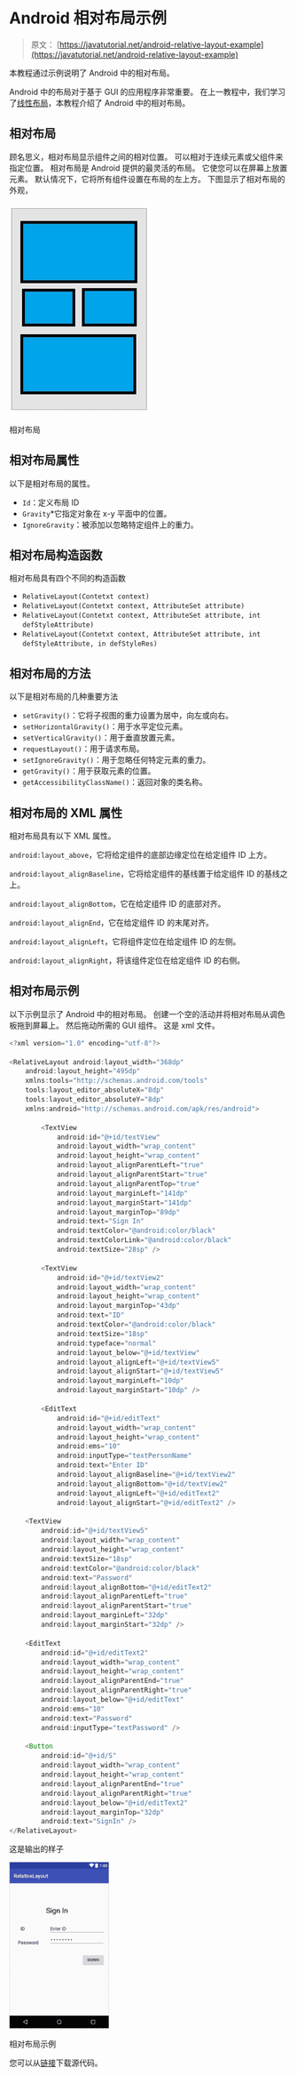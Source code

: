 # Android 相对布局示例

> 原文： [https://javatutorial.net/android-relative-layout-example](https://javatutorial.net/android-relative-layout-example)

本教程通过示例说明了 Android 中的相对布局。

Android 中的布局对于基于 GUI 的应用程序非常重要。 在上一教程中，我们学习了[线性布局](https://javatutorial.net/android-linear-layout-example)，本教程介绍了 Android 中的相对布局。

## 相对布局

顾名思义，相对布局显示组件之间的相对位置。 可以相对于连续元素或父组件来指定位置。 相对布局是 Android 提供的最灵活的布局。 它使您可以在屏幕上放置元素。 默认情况下，它将所有组件设置在布局的左上方。 下图显示了相对布局的外观，

![relative layout](img/cfef31e8e7fe18a8cace6be7ec8c4bdf.jpg)

相对布局

## 相对布局属性

以下是相对布局的属性。

*   `Id`：定义布局 ID
*   `Gravity`*它指定对象在 x-y 平面中的位置。
*   `IgnoreGravity`：被添加以忽略特定组件上的重力。

## 相对布局构造函数

相对布局具有四个不同的构造函数

*   `RelativeLayout(Contetxt context)`
*   `RelativeLayout(Contetxt context, AttributeSet attribute)`
*   `RelativeLayout(Contetxt context, AttributeSet attribute, int defStyleAttribute)`
*   `RelativeLayout(Contetxt context, AttributeSet attribute, int defStyleAttribute, in defStyleRes)`

## 相对布局的方法

以下是相对布局的几种重要方法

*   `setGravity()`：它将子视图的重力设置为居中，向左或向右。
*   `setHorizo​​ntalGravity()`：用于水平定位元素。
*   `setVerticalGravity()`：用于垂直放置元素。
*   `requestLayout()`：用于请求布局。
*   `setIgnoreGravity()`：用于忽略任何特定元素的重力。
*   `getGravity()`：用于获取元素的位置。
*   `getAccessibilityClassName()`：返回对象的类名称。

## 相对布局的 XML 属性

相对布局具有以下 XML 属性。

`android:layout_above`，它将给定组件的底部边缘定位在给定组件 ID 上方。

`android:layout_alignBaseline`，它将给定组件的基线置于给定组件 ID 的基线之上。

`android:layout_alignBottom`，它在给定组件 ID 的底部对齐。

`android:layout_alignEnd`，它在给定组件 ID 的末尾对齐。

`android:layout_alignLeft`，它将组件定位在给定组件 ID 的左侧。

`android:layout_alignRight`，将该组件定位在给定组件 ID 的右侧。

## 相对布局示例

以下示例显示了 Android 中的相对布局。 创建一个空的活动并将相对布局从调色板拖到屏幕上。 然后拖动所需的 GUI 组件。 这是 xml 文件。

```java
<?xml version="1.0" encoding="utf-8"?>

<RelativeLayout android:layout_width="368dp"
    android:layout_height="495dp"
    xmlns:tools="http://schemas.android.com/tools"
    tools:layout_editor_absoluteX="8dp"
    tools:layout_editor_absoluteY="8dp"
    xmlns:android="http://schemas.android.com/apk/res/android">

        <TextView
            android:id="@+id/textView"
            android:layout_width="wrap_content"
            android:layout_height="wrap_content"
            android:layout_alignParentLeft="true"
            android:layout_alignParentStart="true"
            android:layout_alignParentTop="true"
            android:layout_marginLeft="141dp"
            android:layout_marginStart="141dp"
            android:layout_marginTop="89dp"
            android:text="Sign In"
            android:textColor="@android:color/black"
            android:textColorLink="@android:color/black"
            android:textSize="28sp" />

        <TextView
            android:id="@+id/textView2"
            android:layout_width="wrap_content"
            android:layout_height="wrap_content"
            android:layout_marginTop="43dp"
            android:text="ID"
            android:textColor="@android:color/black"
            android:textSize="18sp"
            android:typeface="normal"
            android:layout_below="@+id/textView"
            android:layout_alignLeft="@+id/textView5"
            android:layout_alignStart="@+id/textView5"
            android:layout_marginLeft="10dp"
            android:layout_marginStart="10dp" />

        <EditText
            android:id="@+id/editText"
            android:layout_width="wrap_content"
            android:layout_height="wrap_content"
            android:ems="10"
            android:inputType="textPersonName"
            android:text="Enter ID"
            android:layout_alignBaseline="@+id/textView2"
            android:layout_alignBottom="@+id/textView2"
            android:layout_alignLeft="@+id/editText2"
            android:layout_alignStart="@+id/editText2" />

    <TextView
        android:id="@+id/textView5"
        android:layout_width="wrap_content"
        android:layout_height="wrap_content"
        android:textSize="18sp"
        android:textColor="@android:color/black"
        android:text="Password"
        android:layout_alignBottom="@+id/editText2"
        android:layout_alignParentLeft="true"
        android:layout_alignParentStart="true"
        android:layout_marginLeft="32dp"
        android:layout_marginStart="32dp" />

    <EditText
        android:id="@+id/editText2"
        android:layout_width="wrap_content"
        android:layout_height="wrap_content"
        android:layout_alignParentEnd="true"
        android:layout_alignParentRight="true"
        android:layout_below="@+id/editText"
        android:ems="10"
        android:text="Password"
        android:inputType="textPassword" />

    <Button
        android:id="@+id/S"
        android:layout_width="wrap_content"
        android:layout_height="wrap_content"
        android:layout_alignParentEnd="true"
        android:layout_alignParentRight="true"
        android:layout_below="@+id/editText2"
        android:layout_marginTop="32dp"
        android:text="SignIn" />
</RelativeLayout>

```

这是输出的样子

![relative layout example](img/9ddc5eccb02cc174e622d32a71669c53.jpg)

相对布局示例

您可以从[链接](https://github.com/JavaTutorialNetwork/Tutorials/blob/master/RelativeLayout.rar)下载源代码。